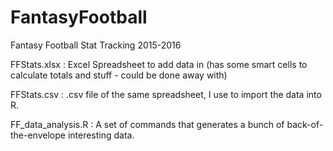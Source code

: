 # FantasyFootball
Fantasy Football Stat Tracking 2015-2016

<p> FFStats.xlsx : Excel Spreadsheet to add data in (has some smart cells to calculate totals and stuff - could be done away with)</p>

<p>FFStats.csv : .csv file of the same spreadsheet, I use to import the data into R.</p>

<p>FF_data_analysis.R : A set of commands that generates a bunch of back-of-the-envelope interesting data.</p>
